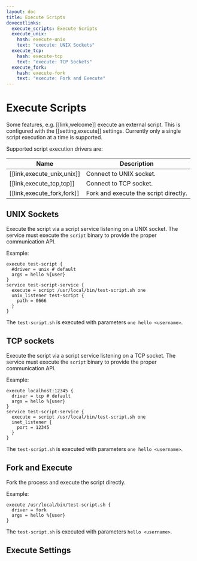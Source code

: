 ```yaml
---
layout: doc
title: Execute Scripts
dovecotlinks:
  execute_scripts: Execute Scripts
  execute_unix:
    hash: execute-unix
    text: "execute: UNIX Sockets"
  execute_tcp:
    hash: execute-tcp
    text: "execute: TCP Sockets"
  execute_fork:
    hash: execute-fork
    text: "execute: Fork and Execute"
---
```


# Execute Scripts

Some features, e.g. [[link,welcome]] execute an external script.
This is configured with the [[setting,execute]] settings. Currently only
a single script execution at a time is supported.

Supported script execution drivers are:

| Name | Description |
| --- | --- |
| [[link,execute_unix,unix]] | Connect to UNIX socket. |
| [[link,execute_tcp,tcp]] | Connect to TCP socket. |
| [[link,execute_fork,fork]] | Fork and execute the script directly. |

## UNIX Sockets

Execute the script via a script service listening on a UNIX socket. The service
must execute the `script` binary to provide the proper communication API.

Example:

```[dovecot.conf]
execute test-script {
  #driver = unix # default
  args = hello %{user}
}
service test-script-service {
  execute = script /usr/local/bin/test-script.sh one
  unix_listener test-script {
    path = 0666
  }
}
```

The `test-script.sh` is executed with parameters `one hello <username>`.

## TCP sockets

Execute the script via a script service listening on a TCP socket. The service
must execute the `script` binary to provide the proper communication API.

Example:

```[dovecot.conf]
execute localhost:12345 {
  driver = tcp # default
  args = hello %{user}
}
service test-script-service {
  execute = script /usr/local/bin/test-script.sh one
  inet_listener {
    port = 12345
  }
}
```

The `test-script.sh` is executed with parameters `one hello <username>`.

## Fork and Execute

Fork the process and execute the script directly.

Example:

```[dovecot.conf]
execute /usr/local/bin/test-script.sh {
  driver = fork
  args = hello %{user}
}
```

The `test-script.sh` is executed with parameters `hello <username>`.

## Execute Settings

<SettingsComponent tag="execute" />
